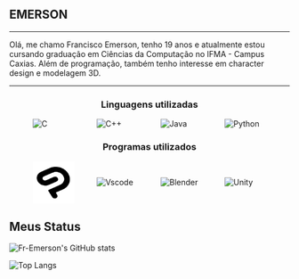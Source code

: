 ## EMERSON

---
Olá, me chamo Francisco Emerson, tenho 19 anos e atualmente estou cursando graduação em Ciências da Computação no IFMA - Campus Caxias. Além de programação, também tenho interesse em character design e modelagem 3D.

---

<h3><center><b>Linguagens utilizadas</b></center></h3>

<div style="display: flex; justify-content: center; align-items: center; flex-wrap: wrap; gap: 40px;">
    <img src="https://cdn.jsdelivr.net/gh/devicons/devicon/icons/c/c-original.svg" alt="C" title="C" width="75px" />
    <img src="https://cdn.jsdelivr.net/gh/devicons/devicon/icons/cplusplus/cplusplus-original.svg" alt="C++" title="C++" width="75px" />
    <img src="https://cdn.jsdelivr.net/gh/devicons/devicon/icons/java/java-original.svg" alt="Java" title="Java" width="75px" />
    <img src="https://cdn.jsdelivr.net/gh/devicons/devicon/icons/python/python-original.svg" alt="Python" title="Python" width="75px" />
</div>


<h3><center><b>Programas utilizados</b></center></h3>

<div style="display: flex; justify-content: center; align-items: center; flex-wrap: wrap; gap: 40px;">
    <img src="https://raw.githubusercontent.com/Hemersom/assets/refs/heads/main/csp.svg" alt="Clip Studio Paint" title="Clip Studio Paint" width="75px" />
    <img src="https://cdn.jsdelivr.net/gh/devicons/devicon@latest/icons/vscode/vscode-original.svg" alt="Vscode" title="Vscode" width="75px" />
    <img src="https://cdn.jsdelivr.net/gh/devicons/devicon@latest/icons/blender/blender-original.svg" alt="Blender" title="Blender" width="75px" />
    <img src="https://cdn.jsdelivr.net/gh/devicons/devicon@latest/icons/unity/unity-original.svg" alt="Unity" title="Unity" width="75px" />
</div>


## Meus Status

![Fr-Emerson's GitHub stats](https://github-readme-stats.vercel.app/api?username=Fr-Emerson&show_icons=true&theme=synthwave&locale=pt-br)

![Top Langs](https://github-readme-stats.vercel.app/api/top-langs/?username=Fr-Emerson&layout=compact&theme=synthwave&locale=pt-br)
